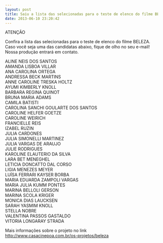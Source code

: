 ```yaml
---
layout: post
title: Saiu a lista das selecionadas para o teste de elenco do filme BELEZA
date: 2013-06-10 23:20:42
---
```

ATENÇÃO

Confira a lista das selecionadas para o teste de elenco do filme BELEZA. Caso você seja uma das candidatas abaixo, fique de olho no seu e-mail! Nossa produção entrará em contato.

ALINE NEIS DOS SANTOS\
AMANDA LISBOA VILLAR\
ANA CAROLINA ORTEGA\
ANDRESSA BECK MARTINS\
ANNE CAROLINE TRESKA HOLTZ\
AYUMI KIMBERLY KNOLL\
BARBARA REGINA QUINOT\
BRUNA MARIA ADAMS\
CAMILA BATISTI\
CAROLINA SANCHI GOULARTE DOS SANTOS\
CAROLINE HELFER GOETZE\
CAROLINE WEIRICH\
FRANCIELLE REIS\
IZABEL RUZIN\
JULIA CARDONES\
JULIA SIMONELLI MARTINEZ\
JULIA VARGAS DE ARAUJO\
JULIE RODRIGUES\
KAROLINE ELAUTERIO DA SILVA\
LARA BET MENEGHEL\
LETICIA DONCATTO DAL CORSO\
LIGIA MENEZES MEYER\
LUÍSA FERRARI KAYSER BORBA\
MARIA EDUARDA ZAMPOLI VARGAS\
MARIA JULIA KUMM PONTES\
MARINA BELLOLI GERSON\
MARINA SCOLA KRIGER\
MONICA DIAS LAUCKSEN\
SARAH YASMIM KNOLL\
STELLA NOBRE\
VALENTINA PASSOS GASTALDO\
VITORIA LONGARAY STRADA

Mais informações sobre o projeto no link http://www.casacinepoa.com.br/os-projetos/beleza